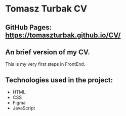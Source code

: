 # Tomasz Turbak CV

## GitHub Pages: https://tomaszturbak.github.io/CV/

## An brief version of my CV.

This is my very first steps in FrontEnd. 

## Technologies used in the project:
- HTML
- CSS
- Figma
- JavaScript
